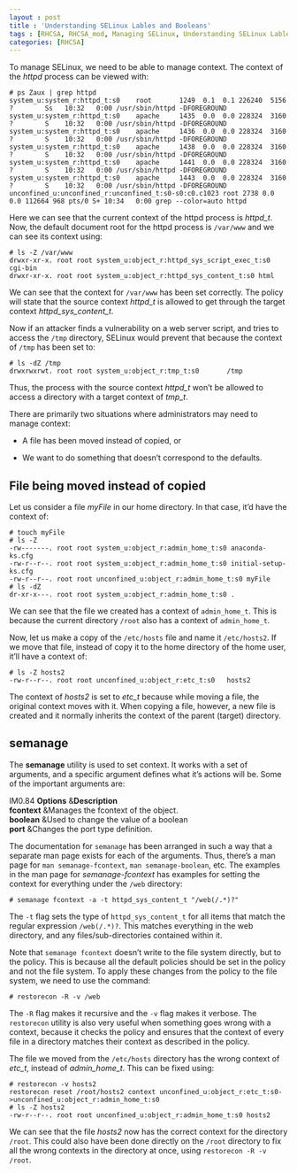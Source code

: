 ```yaml
---
layout : post
title : 'Understanding SELinux Lables and Booleans'
tags : [RHCSA, RHCSA_mod, Managing SELinux, Understanding SELinux Lables and Booleans]
categories: [RHCSA]
---
```



To manage SELinux, we need to be able to manage context. The context of
the *httpd* process can be viewed with:

``` console
# ps Zaux | grep httpd
system_u:system_r:httpd_t:s0    root       1249  0.1  0.1 226240  5156 ?        Ss   10:32   0:00 /usr/sbin/httpd -DFOREGROUND
system_u:system_r:httpd_t:s0    apache     1435  0.0  0.0 228324  3160 ?        S    10:32   0:00 /usr/sbin/httpd -DFOREGROUND
system_u:system_r:httpd_t:s0    apache     1436  0.0  0.0 228324  3160 ?        S    10:32   0:00 /usr/sbin/httpd -DFOREGROUND
system_u:system_r:httpd_t:s0    apache     1438  0.0  0.0 228324  3160 ?        S    10:32   0:00 /usr/sbin/httpd -DFOREGROUND
system_u:system_r:httpd_t:s0    apache     1441  0.0  0.0 228324  3160 ?        S    10:32   0:00 /usr/sbin/httpd -DFOREGROUND
system_u:system_r:httpd_t:s0    apache     1443  0.0  0.0 228324  3160 ?        S    10:32   0:00 /usr/sbin/httpd -DFOREGROUND
unconfined_u:unconfined_r:unconfined_t:s0-s0:c0.c1023 root 2738 0.0  0.0 112664 968 pts/0 S+ 10:34   0:00 grep --color=auto httpd
```

Here we can see that the current context of the httpd process is
*httpd\_t*. Now, the default document root for the httpd process is
`/var/www` and we can see its context using:

``` console
# ls -Z /var/www
drwxr-xr-x. root root system_u:object_r:httpd_sys_script_exec_t:s0 cgi-bin
drwxr-xr-x. root root system_u:object_r:httpd_sys_content_t:s0 html
```

We can see that the context for `/var/www` has been set correctly. The
policy will state that the source context *httpd\_t* is allowed to get
through the target context *httpd\_sys\_content\_t*.

Now if an attacker finds a vulnerability on a web server script, and
tries to access the `/tmp` directory, SELinux would prevent that because
the context of `/tmp` has been set to:

``` console
# ls -dZ /tmp
drwxrwxrwt. root root system_u:object_r:tmp_t:s0       /tmp
```

Thus, the process with the source context *httpd\_t* won’t be allowed to
access a directory with a target context of *tmp\_t*.

There are primarily two situations where administrators may need to
manage context:

  - A file has been moved instead of copied, or

  - We want to do something that doesn’t correspond to the defaults.

## File being moved instead of copied

Let us consider a file *myFile* in our home directory. In that case,
it’d have the context of:

``` console
# touch myFile
# ls -Z
-rw-------. root root system_u:object_r:admin_home_t:s0 anaconda-ks.cfg
-rw-r--r--. root root system_u:object_r:admin_home_t:s0 initial-setup-ks.cfg
-rw-r--r--. root root unconfined_u:object_r:admin_home_t:s0 myFile
# ls -dZ
dr-xr-x---. root root system_u:object_r:admin_home_t:s0 .
```

We can see that the file we created has a context of `admin_home_t`.
This is because the current directory `/root` also has a context of
`admin_home_t`.

Now, let us make a copy of the `/etc/hosts` file and name it
`/etc/hosts2`. If we move that file, instead of copy it to the home
directory of the home user, it’ll have a context of:

``` console
# ls -Z hosts2
-rw-r--r--. root root unconfined_u:object_r:etc_t:s0   hosts2
```

The context of *hosts2* is set to *etc\_t* because while moving a file,
the original context moves with it. When copying a file, however, a new
file is created and it normally inherits the context of the parent
(target) directory.

## semanage

The **semanage** utility is used to set context. It works with a set of
arguments, and a specific argument defines what it’s actions will be.
Some of the important arguments are:

<span>lM<span>0.84</span></span> **Options** &**Description**  
**fcontext** \&Manages the fcontext of the object.  
**boolean** \&Used to change the value of a boolean  
**port** \&Changes the port type definition.  

The documentation for `semanage` has been arranged in such a way that a
separate man page exists for each of the arguments. Thus, there’s a man
page for `man semanage-fcontext`, `man semanage-boolean`, etc. The
examples in the man page for *semanage-fcontext* has examples for
setting the context for everything under the `/web` directory:

``` console
# semanage fcontext -a -t httpd_sys_content_t "/web(/.*)?"
```

The `-t` flag sets the type of `httpd_sys_content_t` for all items that
match the regular expression `/web(/.*)?`. This matches everything in
the web directory, and any files/sub-directories contained within it.

Note that `semanage fcontext` doesn’t write to the file system directly,
but to the policy. This is because all the default policies should be
set in the policy and not the file system. To apply these changes from
the policy to the file system, we need to use the command:

``` console
# restorecon -R -v /web
```

The `-R` flag makes it recursive and the `-v` flag makes it verbose. The
`restorecon` utility is also very useful when something goes wrong with
a context, because it checks the policy and ensures that the context of
every file in a directory matches their context as described in the
policy.

The file we moved from the `/etc/hosts` directory has the wrong context
of *etc\_t*, instead of *admin\_home\_t*. This can be fixed using:

``` console
# restorecon -v hosts2
restorecon reset /root/hosts2 context unconfined_u:object_r:etc_t:s0->unconfined_u:object_r:admin_home_t:s0
# ls -Z hosts2
-rw-r--r--. root root unconfined_u:object_r:admin_home_t:s0 hosts2
```

We can see that the file *hosts2* now has the correct context for the
directory `/root`. This could also have been done directly on the
`/root` directory to fix all the wrong contexts in the directory at
once, using `restorecon -R -v /root`.
